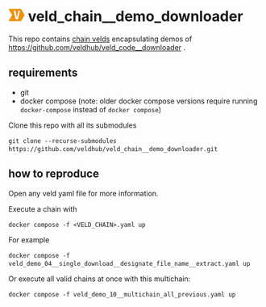 # ![veld chain](https://raw.githubusercontent.com/veldhub/.github/refs/heads/main/images/symbol_V_letter.png) veld_chain__demo_downloader

This repo contains [chain velds](https://zenodo.org/records/13322913) encapsulating demos of 
https://github.com/veldhub/veld_code__downloader .

## requirements

- git
- docker compose (note: older docker compose versions require running `docker-compose` instead of 
  `docker compose`)

Clone this repo with all its submodules
```
git clone --recurse-submodules https://github.com/veldhub/veld_chain__demo_downloader.git
```

## how to reproduce

Open any veld yaml file for more information.

Execute a chain with 
```
docker compose -f <VELD_CHAIN>.yaml up
```

For example
```
docker compose -f veld_demo_04__single_download__designate_file_name__extract.yaml up
```

Or execute all valid chains at once with this multichain:
```
docker compose -f veld_demo_10__multichain_all_previous.yaml up
```

